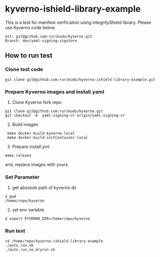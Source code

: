 # kyverno-ishield-library-example

This is a test for manifest verification using IntegrityShield library.
Please use Kyverno code below.
```
Git: git@github.com:rurikudo/kyverno.git
Branch: dev/yaml-signing-sigstore
```

## How to run test
### Clone test code
```
git clone git@github.com:rurikudo/kyverno-ishield-library-example.git
```
### Prepare Kyverno images and install.yaml
1. Clone Kyverno fork repo
```
git clone git@github.com:rurikudo/kyverno.git
git checkout -b  yaml-signing-vr origin/yaml-signing-vr
```

2. Build images
```
 make docker-build-kyverno-local
 make docker-build-initContainer-local
```
3. Prepare install.yml
```
make release
```
and, replace images with yours.

### Set Parameter
1. get absolute path of kyverno dir
```
$ pwd                                       
/home/repo/kyverno
```
2. set env variable
```
$ export KYVERNO_DIR=/home/repo/kyverno
```
### Run test
```
cd /home/repo/kyverno-ishield-library-example 
./auto_run.sh
./auto_run_no_dryrun.sh
```
